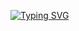 [![Typing SVG](https://readme-typing-svg.herokuapp.com/?color=CA2115&size=35&center=true&vCenter=true&width=1000&lines=Be+Welcome!;Click+here+to+access+the+portfolio!ツ;Seja+bem+vindo!;Clique+aqui+para+acessar+o+Portifolio+ツ) ](https://abcvinicius.github.io/portifolio-abcvinicius/)
